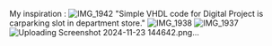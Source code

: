 My inspiration :
![IMG_1942](https://github.com/user-attachments/assets/000e28e1-2eb2-4425-947c-7e0ad4cd57d9)
"Simple VHDL code for Digital Project is carparking slot in department store." 
![IMG_1938](https://github.com/user-attachments/assets/12322e3c-2fbd-4abb-be23-8f9427d3751a)
![IMG_1937](https://github.com/user-attachments/assets/55b12312-af93-4bed-a1b6-2cfc2d917ceb)
![Uploading Screenshot 2024-11-23 144642.png…]()
